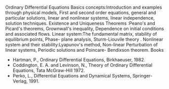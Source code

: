 ---
---
Ordinary Differential Equations
Basics concepts:Introduction and examples through physical models, First and
second order equations, general and particular solutions, linear and nonlinear
systems, linear independence, solution techniques.
Existence and Uniqueness Theorems :Peano's and Picard's theorems, Grownwall's
inequality, Dependence on initial conditions and associated flows.
Linear system:The fundamental matrix, stability of equilibrium points, Phase-
plane analysis, Sturm-Liouvile theory .
Nonlinear system and their stability:Lyapunov's method, Non-linear Perturbation
of linear systems, Periodic solutions and Poincare- Bendixson theorem.
Books

* Hartman, P., Ordinary Differential Equations, Birkhaeuser, 1982. 
* Coddington, E. A. and Levinson, N., Theory of Ordinary Differential
  Equations, Tata McGraw-Hill 1972.
* Perko, L., Differential Equations and Dynamical Systems, Springer-Verlag,
  1991.

